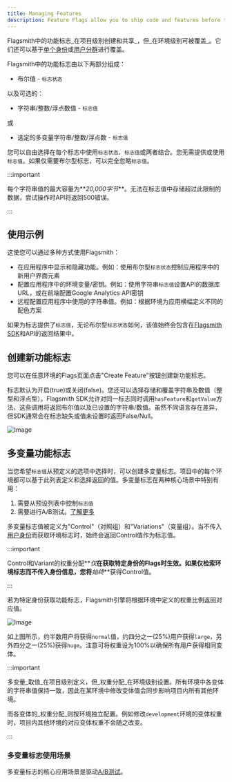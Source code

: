 ```yaml
---
title: Managing Features
description: Feature Flags allow you to ship code and features before they are finished.
---
```


Flagsmith中的功能标志_在项目级别创建和共享_，但_在环境级别可被覆盖_。它们还可以基于[单个身份](/basic-features/managing-identities.md)或[用户分群](/basic-features/managing-segments.md)进行覆盖。

Flagsmith中的功能标志由以下两部分组成：

- 布尔值 - `标志状态`

以及可选的：

- 字符串/整数/浮点数值 - `标志值`

或

- 选定的多变量字符串/整数/浮点数 - `标志值`

您可以自由选择在每个标志中使用`标志状态`、`标志值`或两者结合。您无需提供或使用`标志值`。如果仅需要布尔型标志，可以完全忽略`标志值`。

:::important

每个字符串值的最大容量为**_20,000字节_**。无法在标志值中存储超过此限制的数据，尝试操作时API将返回500错误。

:::

## 使用示例

这使您可以通过多种方式使用Flagsmith：

- 在应用程序中显示和隐藏功能。例如：使用布尔型`标志状态`控制应用程序中的新用户界面元素
- 配置应用程序中的环境变量/密钥。例如：使用字符串`标志值`设置API的数据库URL，或在前端配置Google Analytics API密钥
- 远程配置应用程序中使用的字符串值。例如：根据环境为应用横幅定义不同的配色方案

如果为标志提供了`标志值`，无论布尔型`标志状态`如何，该值始终会包含在[Flagsmith SDK](/clients/rest/)和API的返回结果中。

## 创建新功能标志

您可以在任意环境的Flags页面点击"Create Feature"按钮创建新功能标志。

标志默认为开启(true)或关闭(false)。您还可以选择存储和覆盖字符串及数值（整型和浮点型）。Flagsmith SDK允许对同一标志同时调用`hasFeature`和`getValue`方法，这些调用将返回布尔值以及已设置的字符串/数值。虽然不同语言存在差异，但SDK通常会在标志缺失或值未设置时返回False/Null。

![Image](/img/create-feature.png)

## 多变量功能标志

当您希望`标志值`从预定义的选项中选择时，可以创建多变量标志。项目中的每个环境都可以基于此列表定义和选择返回的值。多变量标志在两种核心场景中特别有用：

1. 需要从预设列表中控制`标志值`
2. 需要进行A/B测试。[了解更多](/advanced-use/ab-testing.md)

多变量标志值被定义为"Control"（对照组）和"Variations"（变量组）。当不传入[用户身份](/basic-features/managing-identities.md)而获取环境标志时，始终会返回Control值作为标志值。

:::important

Control和Variant的权重分配**_仅_**在获取特定身份的Flags时生效。如果仅检索环境标志而不传入身份信息，您将**_始终_**获得Control值。

:::

若为特定身份获取功能标志，Flagsmith引擎将根据环境中定义的权重比例返回对应值。

![Image](/img/multi-variate-flags.png)

如上图所示，约半数用户将获得`normal`值，约四分之一(25%)用户获得`large`，另外四分之一(25%)获得`huge`。注意可将权重设为100%以确保所有用户获得相同变体。

:::important

多变量_取值_在项目级别定义，但_权重分配_在环境级别设置。所有环境中各变体的字符串值保持一致，因此在某环境中修改变体值会同步影响项目内所有其他环境。

而各变体的_权重分配_则按环境独立配置。例如修改`development`环境的变体权重时，项目内其他环境的对应变体权重不会随之改变。

:::

### 多变量标志使用场景

多变量标志的核心应用场景是驱动[A/B测试](/advanced-use/ab-testing.md)。
